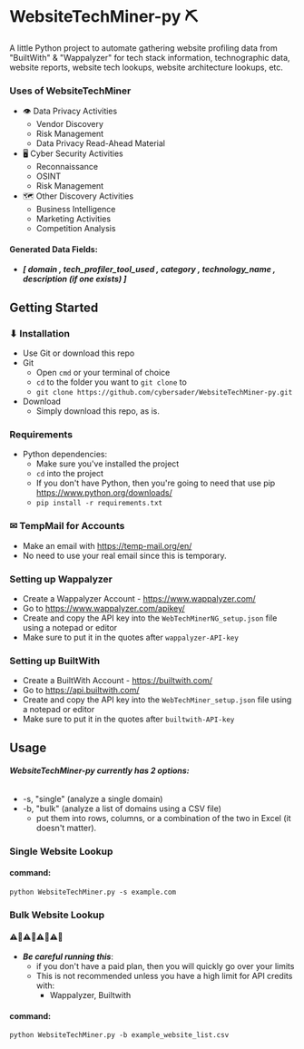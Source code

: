 
# WebsiteTechMiner-py ⛏

A little Python project to automate gathering website profiling data from "BuiltWith" & "Wappalyzer" for tech stack information, technographic data, website reports, website tech lookups, website architecture lookups, etc.

### Uses of WebsiteTechMiner
- 👁️ Data Privacy Activities
    - Vendor Discovery
    - Risk Management
    - Data Privacy Read-Ahead Material
- 🖥️ Cyber Security Activities
    - Reconnaissance
    - OSINT
    - Risk Management
- 🗺️ Other Discovery Activities
    - Business Intelligence
    - Marketing Activities
    - Competition Analysis
#### Generated Data Fields: 
- ***[ domain , tech_profiler_tool_used , category , technology_name , description (if one exists) ]***

## Getting Started

### ⬇ Installation
- Use Git or download this repo
- Git
    - Open `cmd` or your terminal of choice
    - `cd` to the folder you want to `git clone` to
    - ```git clone https://github.com/cybersader/WebsiteTechMiner-py.git```
- Download
    - Simply download this repo, as is.

### Requirements
- Python dependencies:
    - Make sure you've installed the project
    - `cd` into the project
    - If you don't have Python, then you're going to need that use pip https://www.python.org/downloads/
    - `pip install -r requirements.txt`

### ✉ TempMail for Accounts
- Make an email with https://temp-mail.org/en/
- No need to use your real email since this is temporary.

### Setting up Wappalyzer
- Create a Wappalyzer Account - https://www.wappalyzer.com/
- Go to https://www.wappalyzer.com/apikey/
- Create and copy the API key into the `WebTechMinerNG_setup.json` file using a notepad or editor
- Make sure to put it in the quotes after `wappalyzer-API-key` 

### Setting up BuiltWith
- Create a BuiltWith Account - https://builtwith.com/
- Go to https://api.builtwith.com/
- Create and copy the API key into the `WebTechMiner_setup.json` file using a notepad or editor
- Make sure to put it in the quotes after `builtwith-API-key` 

## Usage

###### ***WebsiteTechMiner-py currently has 2 options:***
- -s, "single" (analyze a single domain)
- -b, "bulk" (analyze a list of domains using a CSV file)
    - put them into rows, columns, or a combination of the two in Excel (it doesn't matter).

### Single Website Lookup
#### command:
```python WebsiteTechMiner.py -s example.com```

### Bulk Website Lookup

#### ⚠🛑⚠🛑⚠🛑⚠🛑
- ***Be careful running this***:
    - if you don't have a paid plan, then you will quickly go over your limits
    - This is not recommended unless you have a high limit for API credits with:
        - Wappalyzer, Builtwith

#### command:
```python WebsiteTechMiner.py -b example_website_list.csv```


